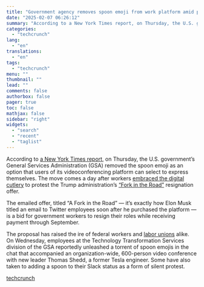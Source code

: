 ```yaml
---
title: "Government agency removes spoon emoji from work platform amid protests"
date: "2025-02-07 06:26:12"
summary: "According to a New York Times report, on Thursday, the U.S. government’s General Services Administration (GSA) removed the spoon emoji as an option that users of its videoconferencing platform can select to express themselves. The move comes a day after workers embraced the digital cutlery to protest the Trump administration’s..."
categories:
  - "techcrunch"
lang:
  - "en"
translations:
  - "en"
tags:
  - "techcrunch"
menu: ""
thumbnail: ""
lead: ""
comments: false
authorbox: false
pager: true
toc: false
mathjax: false
sidebar: "right"
widgets:
  - "search"
  - "recent"
  - "taglist"
---
```


According to [a New York Times report](https://www.nytimes.com/live/2025/02/06/us/president-trump-news?smid=url-share#e37fe86e-ada6-500a-b2ed-b5803b6d64b1), on Thursday, the U.S. government’s General Services Administration (GSA) removed the spoon emoji as an option that users of its videoconferencing platform can select to express themselves. The move comes a day after workers [embraced the digital cutlery](https://www.nytimes.com/2025/02/05/us/politics/federal-employees-musk-protest-spoon.html) to protest the Trump administration’s [“Fork in the Road”](https://www.npr.org/2025/02/05/nx-s1-5286477/fork-in-the-road-twitter-federal-workers) resignation offer.

The emailed offer, titled “A Fork in the Road” — it’s exactly how Elon Musk titled an email to Twitter employees soon after he purchased the platform — is a bid for government workers to resign their roles while receiving payment through September.

The proposal has raised the ire of federal workers and [labor unions](https://news.bloomberglaw.com/daily-labor-report/federal-worker-union-sues-trump-over-fork-in-the-road-offer) alike. On Wednesday, employees at the Technology Transformation Services division of the GSA reportedly unleashed a torrent of spoon emojis in the chat that accompanied an organization-wide, 600-person video conference with new leader Thomas Shedd, a former Tesla engineer. Some have also taken to adding a spoon to their Slack status as a form of silent protest.

[techcrunch](https://techcrunch.com/2025/02/06/government-agency-removes-spoon-emoji-from-work-platform-amid-protests/)
